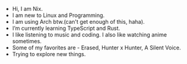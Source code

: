 - Hi, I am Nix.
- I am new to Linux and Programming.
- I am using Arch btw.(can't get enough of this, haha).
- I’m currently learning TypeScript and Rust.
- I like listening to music and coding. I also like watching anime sometimes.
- Some of my favorites are - Erased, Hunter x Hunter, A Silent Voice.
- Trying to explore new things.
<!-- dee-nix/dee-nix is a ✨ special ✨ repository because its `README.md` (this file) appears on your GitHub profile.
You can click the Preview link to take a look at your changes.
--->
